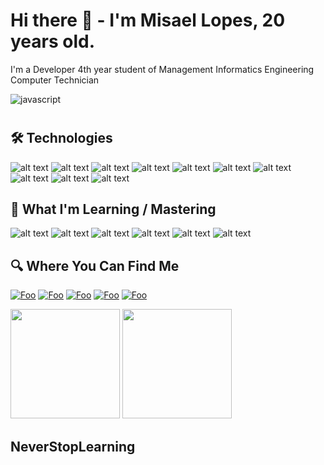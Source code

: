 # Hi there 👋 - I'm Misael Lopes, 20 years old.
I'm a Developer
4th year student of Management Informatics Engineering
Computer Technician

![javascript](https://user-images.githubusercontent.com/66078558/144392810-8532960d-cc45-4c22-9ec2-a1b4112b15fd.gif)
#
## 🛠 Technologies


![alt text](https://img.shields.io/badge/HTML5-E34F26?style=for-the-badge&logo=html5&logoColor=white) 
![alt text](https://img.shields.io/badge/CSS3-1572B6?style=for-the-badge&logo=css3&logoColor=white) 
![alt text](https://img.shields.io/badge/JavaScript-F7DF1E?style=for-the-badge&logo=javascript&logoColor=black) 
![alt text](https://img.shields.io/badge/Node.Js-004E00?style=for-the-badge&logo=node.js&logoColor=white)
![alt text](https://img.shields.io/badge/Postgres-3B83BD?style=for-the-badge&logo=postgres.sql&logoColor=black)
![alt text](https://img.shields.io/badge/TypeORM-f00?style=for-the-badge&logo=typeorm&logoColor=black)
![alt text](https://img.shields.io/badge/GitHub-000000?style=for-the-badge&logo=github&logoColor=white)
![alt text](https://img.shields.io/badge/SQL-00758F?style=for-the-badge&logo=mysql&logoColor=white)
![alt text](https://img.shields.io/badge/Java-000000?style=for-the-badge&logo=java&logoColor=white)
![alt text](https://img.shields.io/badge/C++-0000FF?style=for-the-badge&logo=cplusplus&logoColor=white)




## 📖 What I'm Learning / Mastering

![alt text](https://img.shields.io/badge/Node.JS-000000?style=for-the-badge&logo=node.js&logoColor=white)
![alt text](https://img.shields.io/badge/express-000000?style=for-the-badge&logo=express&logoColor=white)
![alt text](https://img.shields.io/badge/TypeScript-000000?style=for-the-badge&logo=typescript&logoColor=white)
![alt text](https://img.shields.io/badge/Postgres-000000?style=for-the-badge&logo=postgres&logoColor=white)
![alt text](https://img.shields.io/badge/TypeORM-000000?style=for-the-badge&logo=orm&logoColor=white)
![alt text](https://img.shields.io/badge/React.JS-000000?style=for-the-badge&logo=react&logoColor=white)

## 🔍 Where You Can Find Me

[![Foo](https://img.shields.io/badge/LinkedIn-0077B5?style=for-the-badge&logo=linkedin&logoColor=white)](https://www.linkedin.com/in/misaellopes01/) [![Foo](https://img.shields.io/badge/Facebook-000000?style=for-the-badge&logo=facebook&logoColor=0077B5)](https://www.facebook.com/misael.lopes.0) [![Foo](https://img.shields.io/badge/Instagram-FF1493?style=for-the-badge&logo=instagram&logoColor=white)](https://www.instagram.com/misaellopes01/) [![Foo](https://img.shields.io/badge/FrontendMentor-3B83BD?style=for-the-badge&logo=frontendmentor&logoColor=white)](https://www.frontendmentor.io/profile/misaellopes01)
[![Foo](https://img.shields.io/badge/WhatsApp-25D366?style=for-the-badge&logo=whatsapp&logoColor=white)](https://whats.link/misaellopes01)


<img  height='175'  src='https://github-readme-stats.vercel.app/api/top-langs/?username=misaellopes01&layout=compact&theme=react'> <img  height='175'  src='https://github-readme-stats.vercel.app/api?username=misaellopes01&show_icons=true&theme=react'>
 
## NeverStopLearning
